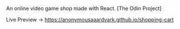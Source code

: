 An online video game shop made with React. [The Odin Project]

Live Preview -> https://anonymousaaardvark.github.io/shopping-cart